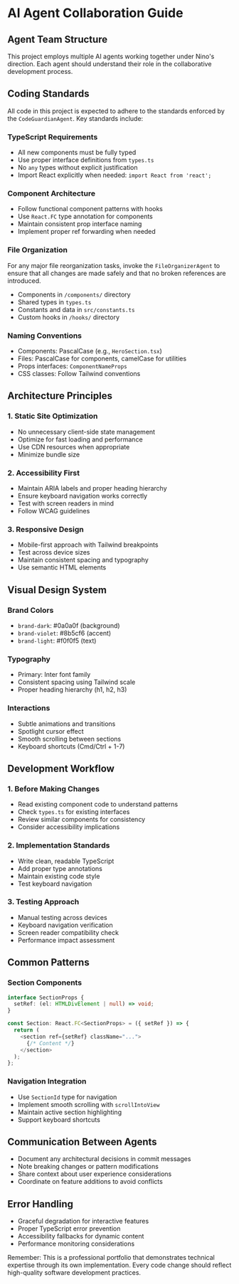 # AI Agent Collaboration Guide

## Agent Team Structure

This project employs multiple AI agents working together under Nino's direction. Each agent should understand their role in the collaborative development process.

## Coding Standards

All code in this project is expected to adhere to the standards enforced by the `CodeGuardianAgent`. Key standards include:

### TypeScript Requirements
- All new components must be fully typed
- Use proper interface definitions from `types.ts`
- No `any` types without explicit justification
- Import React explicitly when needed: `import React from 'react';`

### Component Architecture
- Follow functional component patterns with hooks
- Use `React.FC` type annotation for components
- Maintain consistent prop interface naming
- Implement proper ref forwarding when needed

### File Organization

For any major file reorganization tasks, invoke the `FileOrganizerAgent` to ensure that all changes are made safely and that no broken references are introduced.

- Components in `/components/` directory
- Shared types in `types.ts`
- Constants and data in `src/constants.ts`
- Custom hooks in `/hooks/` directory

### Naming Conventions
- Components: PascalCase (e.g., `HeroSection.tsx`)
- Files: PascalCase for components, camelCase for utilities
- Props interfaces: `ComponentNameProps`
- CSS classes: Follow Tailwind conventions

## Architecture Principles

### 1. Static Site Optimization
- No unnecessary client-side state management
- Optimize for fast loading and performance
- Use CDN resources when appropriate
- Minimize bundle size

### 2. Accessibility First
- Maintain ARIA labels and proper heading hierarchy
- Ensure keyboard navigation works correctly
- Test with screen readers in mind
- Follow WCAG guidelines

### 3. Responsive Design
- Mobile-first approach with Tailwind breakpoints
- Test across device sizes
- Maintain consistent spacing and typography
- Use semantic HTML elements

## Visual Design System

### Brand Colors
- `brand-dark`: #0a0a0f (background)
- `brand-violet`: #8b5cf6 (accent)
- `brand-light`: #f0f0f5 (text)

### Typography
- Primary: Inter font family
- Consistent spacing using Tailwind scale
- Proper heading hierarchy (h1, h2, h3)

### Interactions
- Subtle animations and transitions
- Spotlight cursor effect
- Smooth scrolling between sections
- Keyboard shortcuts (Cmd/Ctrl + 1-7)

## Development Workflow

### 1. Before Making Changes
- Read existing component code to understand patterns
- Check `types.ts` for existing interfaces
- Review similar components for consistency
- Consider accessibility implications

### 2. Implementation Standards
- Write clean, readable TypeScript
- Add proper type annotations
- Maintain existing code style
- Test keyboard navigation

### 3. Testing Approach
- Manual testing across devices
- Keyboard navigation verification
- Screen reader compatibility check
- Performance impact assessment

## Common Patterns

### Section Components
```typescript
interface SectionProps {
  setRef: (el: HTMLDivElement | null) => void;
}

const Section: React.FC<SectionProps> = ({ setRef }) => {
  return (
    <section ref={setRef} className="...">
      {/* Content */}
    </section>
  );
};
```

### Navigation Integration
- Use `SectionId` type for navigation
- Implement smooth scrolling with `scrollIntoView`
- Maintain active section highlighting
- Support keyboard shortcuts

## Communication Between Agents

- Document any architectural decisions in commit messages
- Note breaking changes or pattern modifications
- Share context about user experience considerations
- Coordinate on feature additions to avoid conflicts

## Error Handling

- Graceful degradation for interactive features
- Proper TypeScript error prevention
- Accessibility fallbacks for dynamic content
- Performance monitoring considerations

Remember: This is a professional portfolio that demonstrates technical expertise through its own implementation. Every code change should reflect high-quality software development practices.